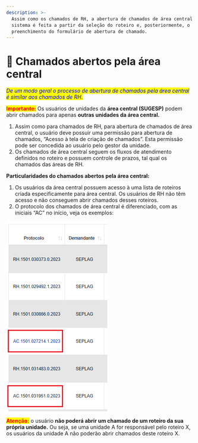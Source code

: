 ```yaml
---
description: >-
  Assim como os chamados de RH, a abertura de chamados de área central no
  sistema é feita a partir da seleção do roteiro e, posteriormente, o
  preenchimento do formulário de abertura de chamado.
---
```


# 📂 Chamados abertos pela área central

_<mark style="color:blue;">De um modo geral o processo de abertura de chamados pela área central é similar aos chamados de RH.</mark>_

<mark style="color:red;">**Importante:**</mark> Os usuários de unidades da **área central (SUGESP)** podem abrir chamados para apenas **outras unidades da área central.**

1. Assim como para chamados de RH, para abertura de chamados de área central, o usuário deve possuir uma permissão para abertura de chamados, “Acesso à tela de criação de chamados”. Esta permissão pode ser concedida ao usuário pelo gestor da unidade.
2. Os chamados de área central seguem os fluxos de atendimento definidos no roteiro e possuem controle de prazos, tal qual os chamados das áreas de RH.&#x20;



**Particularidades do chamados abertos pela área central:**

1. Os usuários da área central possuem acesso à uma lista de roteiros criada especificamente para área central. Os usuários de RH não têm acesso e não conseguem abrir chamados desses roteiros.
2. O protocolo dos chamados de área central é diferenciado, com as iniciais “AC” no início, veja os exemplos:

![](<../../.gitbook/assets/image (183).png>)



<mark style="color:red;">**Atenção:**</mark> o usuário **não poderá abrir um chamado de um roteiro da sua própria unidade.** Ou seja, se uma unidade A for responsável pelo roteiro X, os usuários da unidade A não poderão abrir chamados deste roteiro X.
